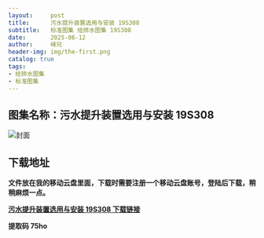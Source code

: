 ```yaml
---
layout:     post
title:      污水提升装置选用与安装 19S308
subtitle:   标准图集 给排水图集 19S308
date:       2025-06-12
author:     峰兄
header-img: img/the-first.png
catalog: true
tags:
- 给排水图集
- 标准图集
---
```

## 图集名称：污水提升装置选用与安装 19S308
![封面](https://pic1.imgdb.cn/item/684ba8c758cb8da5c84980da.jpg)


## 下载地址 ##
**文件放在我的移动云盘里面，下载时需要注册一个移动云盘账号，登陆后下载，稍稍麻烦一点。**  
  
[**污水提升装置选用与安装 19S308 下载链接**](https://caiyun.139.com/w/i/2nQQSWHcj5Nn7)


**提取码 75ho**

